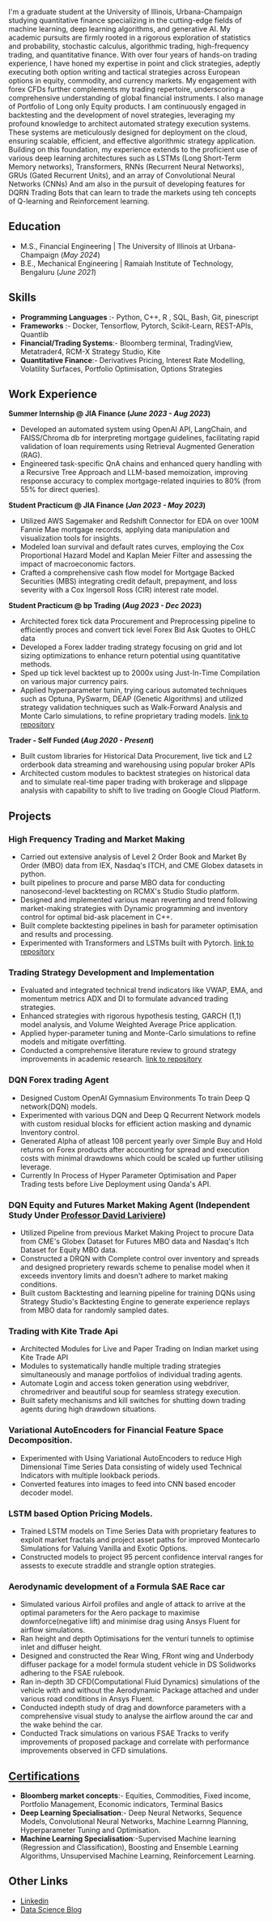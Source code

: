 I'm a graduate student at the University of Illinois, Urbana-Champaign studying quantitative finance specializing in the cutting-edge fields of machine learning, deep learning algorithms, and generative AI. My academic pursuits are firmly rooted in a rigorous exploration of statistics and probability, stochastic calculus, algorithmic trading, high-frequency trading, and quantitative finance. With over four years of hands-on trading experience, I have honed my expertise in point and click strategies, adeptly executing both option writing and tactical strategies across European options in equity, commodity, and currency markets. My engagement with forex CFDs further complements my trading repertoire, underscoring a comprehensive understanding of global financial instruments. I also manage of Portfolio of Long only Equity products. I am continuously engaged in backtesting and the development of novel strategies, leveraging my profound knowledge to architect automated strategy execution systems. These systems are meticulously designed for deployment on the cloud, ensuring scalable, efficient, and effective algorithmic strategy application. Building on this foundation, my experience extends to the proficient use of various deep learning architectures such as LSTMs (Long Short-Term Memory networks), Transformers, RNNs (Recurrent Neural Networks), GRUs (Gated Recurrent Units), and an array of Convolutional Neural Networks (CNNs) And am also in the pursuit of developing features for DQRN Trading Bots that can learn to trade the markets using teh concepts of Q-learning and Reinforcement learning.

## Education						       		
- M.S., Financial Engineering	| The University of Illinois at Urbana-Champaign (_May 2024_)	 			        		
- B.E., Mechanical Engineering | Ramaiah Institute of Technology, Bengaluru (_June 2021_)

## Skills
- **Programming Languages** :- Python, C++, R , SQL, Bash, Git, pinescript
- **Frameworks** :- Docker, Tensorflow, Pytorch, Scikit-Learn, REST-APIs, Quantlib
- **Financial/Trading Systems**:- Bloomberg terminal, TradingView, Metatrader4, RCM-X Strategy Studio, Kite
- **Quantitative Finance**:- Derivatives Pricing, Interest Rate Modelling, Volatility Surfaces, Portfolio Optimisation, Options Strategies

## Work Experience

**Summer Internship @ JIA Finance (_June 2023 - Aug 2023_)**
- Developed an automated system using OpenAI API, LangChain, and FAISS/Chroma db for interpreting mortgage guidelines, facilitating rapid validation of loan requirements using Retrieval Augmented Generation (RAG).
- Engineered task-specific QnA chains and enhanced query handling with a Recursive Tree Approach and LLM-based memoization, improving response accuracy to complex mortgage-related inquiries to 80% (from 55% for direct queries).
  
**Student Practicum @ JIA Finance (_Jan 2023 - May 2023_)**
- Utilized AWS Sagemaker and Redshift Connector for EDA on over 100M Fannie Mae mortgage records, applying data manipulation and visualization tools for insights.
- Modeled loan survival and default rates curves, employing the Cox Proportional Hazard Model and Kaplan Meier Filter and assessing the impact of macroeconomic factors.
- Crafted a comprehensive cash flow model for Mortgage Backed Securities (MBS) integrating credit default, prepayment, and loss severity with a Cox Ingersoll Ross (CIR) interest rate model.

**Student Practicum @ bp Trading (_Aug 2023 - Dec 2023_)**
- Architected forex tick data Procurement and Preprocessing pipeline to efficiently proces and convert tick level Forex Bid Ask Quotes to OHLC data
- Developed a Forex ladder trading strategy focusing on grid and lot sizing optimizations to enhance return potential using quantitative methods.
- Sped up tick level backtest up to 2000x using Just-In-Time Compilation on various major currency pairs.
- Applied hyperparameter tunin, trying carious automated techniques such as Optuna, PySwarm, DEAP (Genetic Algorithms) and utilized strategy validation techniques such as Walk-Forward Analysis and Monte Carlo simulations, to refine proprietary trading models.
[link to repository](https://gitlab-beta.engr.illinois.edu/fin556_algo_market_micro_fall_2023/fin556_algo_fall_2023_group_01/group_01_project)

**Trader - Self Funded (_Aug 2020 - Present_)**
- Built custom libraries for Historical Data Procurement, live tick and L2 orderbook data streaming and warehousing using popular broker APIs
- Architected custom modules to backtest strategies on historical data and to simulate real-time paper trading with brokerage and slippage analysis with capability to shift to live trading on Google Cloud Platform.

## Projects
### High Frequency Trading and Market Making
- Carried out extensive analysis of Level 2 Order Book and Market By Order (MBO) data from IEX, Nasdaq's ITCH, and CME Globex datasets in python.
- built pipelines to procure and parse MBO data for conducting nanosecond-level backtesting on RCMX's Studio Studio platform.
- Designed and implemented various mean reverting and trend following market-making strategies with Dynamic programming and inventory control for optimal bid-ask placement in C++.
- Built complete backtesting pipelines in bash for parameter optimisation and results and processing.
- Experimented with Transformers and LSTMs built with Pytorch.
[link to repository](https://gitlab-beta.engr.illinois.edu/fin556_algo_market_micro_fall_2023/fin556_algo_fall_2023_group_01/group_01_project)

### Trading Strategy Development and Implementation
- Evaluated and integrated technical trend indicators like VWAP, EMA, and momentum metrics ADX and DI to formulate advanced trading strategies.
- Enhanced strategies with rigorous hypothesis testing, GARCH (1,1) model analysis, and Volume Weighted Average Price application.
- Applied hyper-parameter tuning and Monte-Carlo simulations to refine models and mitigate overfitting.
- Conducted a comprehensive literature review to ground strategy improvements in academic research.
[link to repository](https://gitlab-beta.engr.illinois.edu/fin556_algo_market_micro_fall_2023/fin556_algo_fall_2023_group_01/group_01_project)

### DQN Forex trading Agent
- Designed Custom OpenAI Gymnasium Environments To train Deep Q network(DQN) models.
- Experimented with various DQN and Deep Q Recurrent Network models with custom residual blocks for efficient action masking and dynamic Inventory control.
- Generated Alpha of atleast 108 percent yearly over Simple Buy and Hold returns on Forex products after accounting for spread and execution costs with minimal drawdowns which could be scaled up further utilising leverage.
- Currently In Process of Hyper Parameter Optimisation and Paper Trading tests before Live Deployment using Oanda's API.

### DQN Equity and Futures Market Making Agent (Independent Study Under [Professor David Lariviere](https://www.linkedin.com/in/davidlariviere/))
- Utilized Pipeline from previous Market Making Project to procure Data from CME's Globex Dataset for Futures MBO data and Nasdaq's Itch Dataset for Equity MBO data.
- Constructed a DRQN with Complete control over inventory and spreads and designed proprietery rewards scheme to penalise model when it exceeds inventory limits and doesn't adhere to market making conditions. 
- Built custom Backtesting and learning pipeline for training DQNs using Strategy Studio's Backtesting Engine to generate experience replays from MBO data for randomly sampled dates.

### Trading with Kite Trade Api
- Architected Modules for Live and Paper Trading on Indian market using Kite Trade API
- Modules to systematically handle multiple trading strategies simultaneously and manage portfolios of individual trading agents.
- Automate Login and access token generation using webdriver, chromedriver and beautiful soup for seamless strategy execution.
- Built safety mechanisms and kill switches for shutting down trading agents during high drawdown situations. 

### Variational AutoEncoders for Financial Feature Space Decomposition.
- Experimented with Using Variational AutoEncoders to reduce High Dimensional Time Series Data consisting of widely used Technical Indicators with multiple lookback periods.
- Converted features into images to feed into CNN based encoder decoder model.

### LSTM based Option Pricing Models.
- Trained LSTM models on Time Series Data with proprietary features to exploit market fractals and project asset paths for improved Montecarlo Simulations for Valuing Vanilla and Exotic Options.
- Constructed models to project 95 percent confidence interval ranges for assests to execute straddle and strangle option strategies.

### Aerodynamic development of a Formula SAE Race car
- Simulated various Airfoil profiles and angle of attack to arrive at the optimal parameters for the Aero package to maximise downforce(negative lift) and minimise drag using Ansys Fluent for airflow simulations.
- Ran height and depth Optimisations for the venturi tunnels to optimise inlet and diffuser height.
- Designed and constructed the Rear Wing, FRont wing and Underbody diffuser package for a model formula student vehicle in DS Solidworks adhering to the FSAE rulebook.
- Ran in-depth 3D CFD(Computational Fluid Dynamics) simulations of the vehicle with and without the Aerodynamic Package attached and under various road conditions in Ansys Fluent.
- Conducted indepth study of drag and downforce parameters with a comprehensive visual study to analyse the airflow around the car and the wake behind the car.
- Conducted Track simulations on various FSAE Tracks to verify improvements of proposed package and correlate with performance improvements observed in CFD simulations.

## [Certifications](https://www.linkedin.com/in/samanvay-malapally-sudhakara-148836212/details/certifications/)
- **Bloomberg market concepts**:- Equities, Commodities, Fixed income, Portfolio Management, Economic indicators, Terminal Basics
- **Deep Learning Specialisation**:- Deep Neural Networks, Sequence Models, Convolutional Neural Networks, Machine Learnng Planning, Hyperparameter Tuning and Optimisation.
- **Machine Learning Specialisation**:-Supervised Machine learning (Regression and Classification), Boosting and Ensemble Learning Algorithms, Unsupervised Machine Learning, Reinforcement Learning.

## Other Links
- [Linkedin](https://www.linkedin.com/in/samanvay-malapally-sudhakara-148836212/)
- [Data Science Blog](https://medium.com/@samanvayms99)

